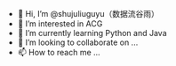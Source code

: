 - 👋 Hi, I’m @shujuliuguyu（数据流谷雨）
- 👀 I’m interested in ACG
- 🌱 I’m currently learning Python and Java
- 💞️ I’m looking to collaborate on ...
- 📫 How to reach me ...

<!---
shujuliuguyu/shujuliuguyu is a ✨ special ✨ repository because its `README.md` (this file) appears on your GitHub profile.
You can click the Preview link to take a look at your changes.
--->
